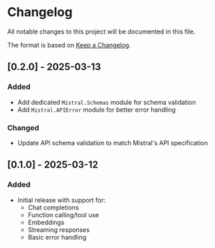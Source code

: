 # Changelog

All notable changes to this project will be documented in this file.

The format is based on [Keep a Changelog](https://keepachangelog.com/en/1.0.0/).

## [0.2.0] - 2025-03-13

### Added

- Add dedicated `Mistral.Schemas` module for schema validation
- Add `Mistral.APIError` module for better error handling

### Changed

- Update API schema validation to match Mistral's API specification

## [0.1.0] - 2025-03-12

### Added

- Initial release with support for:
  - Chat completions
  - Function calling/tool use
  - Embeddings
  - Streaming responses
  - Basic error handling
